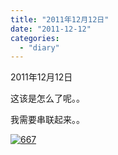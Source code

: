 ```yaml
---
title: "2011年12月12日"
date: "2011-12-12"
categories: 
  - "diary"
---
```


2011年12月12日

这该是怎么了呢。。

我需要串联起来。。

[![](images/667.jpg "667")](http://lofyer.org/wp-content/uploads/2011/12/667.jpg)
